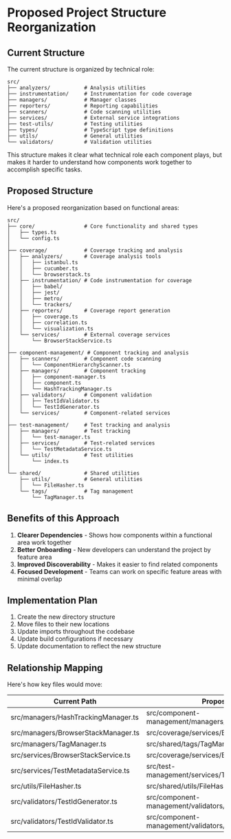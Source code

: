 # Proposed Project Structure Reorganization

## Current Structure

The current structure is organized by technical role:

```
src/
├── analyzers/           # Analysis utilities
├── instrumentation/     # Instrumentation for code coverage
├── managers/            # Manager classes
├── reporters/           # Reporting capabilities
├── scanners/            # Code scanning utilities
├── services/            # External service integrations
├── test-utils/          # Testing utilities
├── types/               # TypeScript type definitions
├── utils/               # General utilities
└── validators/          # Validation utilities
```

This structure makes it clear what technical role each component plays, but makes it harder to understand how components work together to accomplish specific tasks.

## Proposed Structure

Here's a proposed reorganization based on functional areas:

```
src/
├── core/                # Core functionality and shared types
│   ├── types.ts
│   └── config.ts
│
├── coverage/            # Coverage tracking and analysis
│   ├── analyzers/       # Coverage analysis tools
│   │   ├── istanbul.ts
│   │   ├── cucumber.ts
│   │   └── browserstack.ts
│   ├── instrumentation/ # Code instrumentation for coverage
│   │   ├── babel/
│   │   ├── jest/
│   │   ├── metro/
│   │   └── trackers/
│   ├── reporters/       # Coverage report generation
│   │   ├── coverage.ts
│   │   ├── correlation.ts
│   │   └── visualization.ts
│   └── services/        # External coverage services
│       └── BrowserStackService.ts
│
├── component-management/ # Component tracking and analysis
│   ├── scanners/        # Component code scanning
│   │   └── ComponentHierarchyScanner.ts
│   ├── managers/        # Component tracking
│   │   ├── component-manager.ts
│   │   ├── component.ts
│   │   └── HashTrackingManager.ts
│   ├── validators/      # Component validation
│   │   ├── TestIdValidator.ts
│   │   └── TestIdGenerator.ts
│   └── services/        # Component-related services
│
├── test-management/     # Test tracking and analysis
│   ├── managers/        # Test tracking
│   │   └── test-manager.ts
│   ├── services/        # Test-related services
│   │   └── TestMetadataService.ts
│   └── utils/           # Test utilities
│       └── index.ts
│
└── shared/              # Shared utilities
    ├── utils/           # General utilities
    │   └── FileHasher.ts
    └── tags/            # Tag management
        └── TagManager.ts
```

## Benefits of this Approach

1. **Clearer Dependencies** - Shows how components within a functional area work together
2. **Better Onboarding** - New developers can understand the project by feature area
3. **Improved Discoverability** - Makes it easier to find related components
4. **Focused Development** - Teams can work on specific feature areas with minimal overlap

## Implementation Plan

1. Create the new directory structure
2. Move files to their new locations
3. Update imports throughout the codebase
4. Update build configurations if necessary
5. Update documentation to reflect the new structure

## Relationship Mapping

Here's how key files would move:

| Current Path | Proposed Path |
|--------------|---------------|
| src/managers/HashTrackingManager.ts | src/component-management/managers/HashTrackingManager.ts |
| src/managers/BrowserStackManager.ts | src/coverage/services/BrowserStackManager.ts |
| src/managers/TagManager.ts | src/shared/tags/TagManager.ts |
| src/services/BrowserStackService.ts | src/coverage/services/BrowserStackService.ts |
| src/services/TestMetadataService.ts | src/test-management/services/TestMetadataService.ts |
| src/utils/FileHasher.ts | src/shared/utils/FileHasher.ts |
| src/validators/TestIdGenerator.ts | src/component-management/validators/TestIdGenerator.ts |
| src/validators/TestIdValidator.ts | src/component-management/validators/TestIdValidator.ts | 